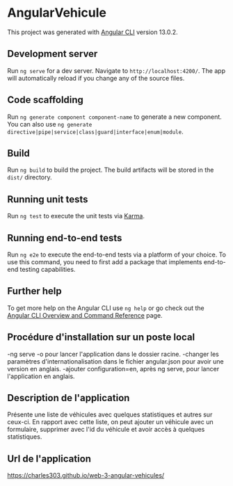 # AngularVehicule

This project was generated with [Angular CLI](https://github.com/angular/angular-cli) version 13.0.2.

## Development server

Run `ng serve` for a dev server. Navigate to `http://localhost:4200/`. The app will automatically reload if you change any of the source files.

## Code scaffolding

Run `ng generate component component-name` to generate a new component. You can also use `ng generate directive|pipe|service|class|guard|interface|enum|module`.

## Build

Run `ng build` to build the project. The build artifacts will be stored in the `dist/` directory.

## Running unit tests

Run `ng test` to execute the unit tests via [Karma](https://karma-runner.github.io).

## Running end-to-end tests

Run `ng e2e` to execute the end-to-end tests via a platform of your choice. To use this command, you need to first add a package that implements end-to-end testing capabilities.

## Further help

To get more help on the Angular CLI use `ng help` or go check out the [Angular CLI Overview and Command Reference](https://angular.io/cli) page.

## Procédure d'installation sur un poste local
-ng serve -o pour lancer l'application dans le dossier racine.
-changer les paramètres d'internationalisation dans le fichier angular.json pour avoir une version en anglais.
-ajouter configuration=en, après ng serve, pour lancer l'application en anglais. 

## Description de l'application
Présente une liste de véhicules avec quelques statistiques et autres sur ceux-ci. En rapport avec cette liste, on peut ajouter un véhicule avec un formulaire, supprimer avec l'id du véhicule et avoir accès à quelques statistiques.

## Url de l'application
https://charles303.github.io/web-3-angular-vehicules/
